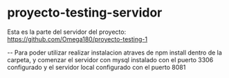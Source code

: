 # proyecto-testing-servidor

Esta es la parte del servidor del proyecto: https://github.com/Omega180/proyecto-testing-1

-- Para poder utilizar realizar instalacion atraves de npm install dentro de la carpeta, y comenzar el servidor con mysql instalado con el puerto 3306 configurado y el servidor local configurado con el puerto 8081
